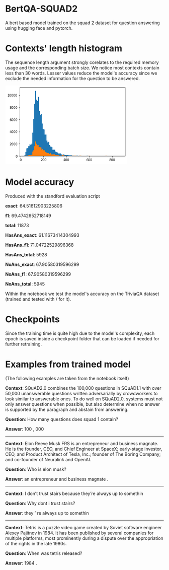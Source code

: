 # BertQA-SQUAD2
A bert based model trained on the squad 2 dataset for question answering using hugging face and pytorch.

# Contexts' length histogram

The sequence length argument strongly corelates to the required memory usage and the corresponding batch size. We notice most contexts contain less than 30 words. Lesser values reduce the
model's accuracy since we exclude the needed information for the question to be answered.

<p align="left">
  <img src="./squad_hist.png" alt="histogram"/>
</p>

# Model accuracy
Produced with the standford evaluation script

**exact**: 64.51612903225806

**f1**: 69.4742652718149

**total**: 11873

**HasAns_exact**: 61.11673414304993

**HasAns_f1**: 71.04722529896368

**HasAns_total**: 5928

**NoAns_exact**: 67.90580319596299

**NoAns_f1**: 67.90580319596299

**NoAns_total**: 5945

Within the notebook we test the model's accuracy on the TriviaQA dataset (trained and tested with / for it).

# Checkpoints
Since the training time is quite high due to the model's complexity, each epoch is saved inside a checkpoint folder that can be
loaded if needed for further retraining.

# Examples from trained model
(The following examples are taken from the notebook itself)

**Context**: SQuAD2.0 combines the 100,000 questions in SQuAD1.1 with over 50,000 unanswerable questions written adversarially by crowdworkers to look similar to answerable ones. To do well on SQuAD2.0, systems must not only answer questions when possible, but also determine when no answer is supported by the paragraph and abstain from answering.

**Question**: How many questions does squad 1 contain?

**Answer**: 100 , 000
- - - -
**Context**: Elon Reeve Musk FRS is an entrepreneur and business magnate. He is the founder, CEO, and Chief Engineer at SpaceX; early-stage investor, CEO, and Product Architect of Tesla, Inc.; founder of The Boring Company; and co-founder of Neuralink and OpenAI.

**Question**: Who is elon musk?

**Answer**: an entrepreneur and business magnate .
- - - -
**Context**: I don’t trust stairs because they’re always up to somethin

**Question**: Why dont i trust stairs?

**Answer**: they ’ re always up to somethin
- - - -
**Context**: Tetris is a puzzle video game created by Soviet software engineer Alexey Pajitnov in 1984. It has been published by several companies for multiple platforms, most prominently during a dispute over the appropriation of the rights in the late 1980s.

**Question**: When was tetris released?

**Answer**: 1984 .
